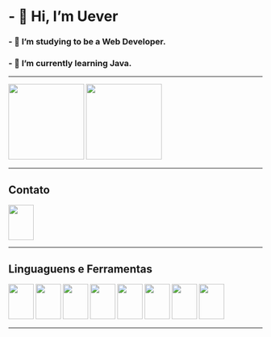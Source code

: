 # - 👋 Hi, I’m Uever
### - 👀 I’m studying to be a Web Developer.
### - 🌱 I’m currently learning Java.

----
<div>
    <img src= "https://github-readme-stats.vercel.app/api?username=u-ever&show_icons=true&theme=dracula" height= 150em>
    <img src= "https://github-readme-stats.vercel.app/api/top-langs/?username=u-ever&layout=compact)](https://github.com/u-ever/github-readme-stats" height= 150em>
</div>

----

## Contato

<a href= "https://www.linkedin.com/in/uever-martins-8565a9207/">
    <img src="https://cdn.jsdelivr.net/gh/devicons/devicon/icons/linkedin/linkedin-original.svg" aling="center" width= 50em height= 70em >
</a>

----
## Linguaguens e Ferramentas

<div>
    <img src="https://cdn.jsdelivr.net/gh/devicons/devicon/icons/python/python-original-wordmark.svg" aling="center" width= 50em height= 70em>
    <img src="https://cdn.jsdelivr.net/gh/devicons/devicon/icons/java/java-original-wordmark.svg" aling="center" width= 50em height= 70em>
    <img src="https://cdn.jsdelivr.net/gh/devicons/devicon/icons/html5/html5-original-wordmark.svg" aling="center" width= 50em height= 70em>
    <img src="https://cdn.jsdelivr.net/gh/devicons/devicon/icons/css3/css3-original-wordmark.svg" aling="center" width= 50em height= 70em>
    <img src="https://cdn.jsdelivr.net/gh/devicons/devicon/icons/javascript/javascript-plain.svg" aling="center" width= 50em height= 70em>
    <img src="https://cdn.jsdelivr.net/gh/devicons/devicon/icons/git/git-plain-wordmark.svg" aling="center" width= 50em height= 70em>
    <img src="https://cdn.jsdelivr.net/gh/devicons/devicon/icons/postgresql/postgresql-plain-wordmark.svg" aling="center" width= 50em height= 70em>
    <img src="https://cdn.jsdelivr.net/gh/devicons/devicon/icons/vscode/vscode-original-wordmark.svg" aling="center" width= 50em height= 70em>
<div>

----
